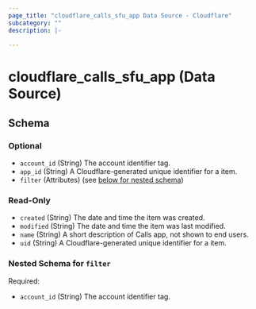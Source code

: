```yaml
---
page_title: "cloudflare_calls_sfu_app Data Source - Cloudflare"
subcategory: ""
description: |-
  
---
```


# cloudflare_calls_sfu_app (Data Source)




<!-- schema generated by tfplugindocs -->
## Schema

### Optional

- `account_id` (String) The account identifier tag.
- `app_id` (String) A Cloudflare-generated unique identifier for a item.
- `filter` (Attributes) (see [below for nested schema](#nestedatt--filter))

### Read-Only

- `created` (String) The date and time the item was created.
- `modified` (String) The date and time the item was last modified.
- `name` (String) A short description of Calls app, not shown to end users.
- `uid` (String) A Cloudflare-generated unique identifier for a item.

<a id="nestedatt--filter"></a>
### Nested Schema for `filter`

Required:

- `account_id` (String) The account identifier tag.


